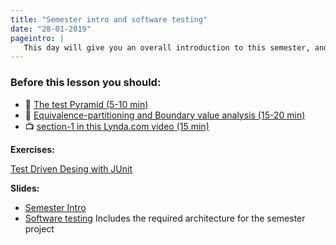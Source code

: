 ```yaml
---
title: "Semester intro and software testing"
date: "28-01-2019"
pageintro: | 
   This day will give you an overall introduction to this semester, and after that we will start with the topic Testing
---
```


### Before this lesson you should:



<!--BEGIN readings ##-->

- :book: [The test Pyramid (5-10 min)](https://martinfowler.com/bliki/TestPyramid.html)
- :book: [Equivalence-partitioning and Boundary value analysis (15-20 min)](https://www.guru99.com/equivalence-partitioning-boundary-value-analysis.html)
- :tv: [section-1 in this Lynda.com video (15 min)](https://www.lynda.com/Software-Development-tutorials/What-kind-testing/124398/137958-4.html?srchtrk=index%3a6%0alinktypeid%3a2%0aq%3aTDD%0apage%3a1%0as%3arelevance%0asa%3atrue%0aproducttypeid%3a2)

<!--END readings ##-->

**Exercises:** 
<!--BEGIN exercises ##-->
[Test Driven Desing with JUnit](https://docs.google.com/document/d/107xr-XJY9qPyYKZlWZW6usw5xuZm48pNrwKPBQ3F9WE/edit?usp=sharing)
<!--END exercises ##-->

<!--BEGIN exercises_guidelines ##-->

<!--END exercises_guidelines ##-->
  
**Slides:** 
<!--BEGIN slides ##-->
- [Semester Intro](https://docs.google.com/presentation/d/1ta1GsQeeXvno0MwWrWaKsSMHxrvfE37oViMuKzrhIxs/edit?usp=sharing)
- [Software testing](https://docs.google.com/presentation/d/1_jtoNu4C6zcNU0RkDl_QBFFxRb4MnWZWaRGa3nO3mvg/edit?usp=sharing) Includes the required architecture for the semester project
<!--END slides ##-->